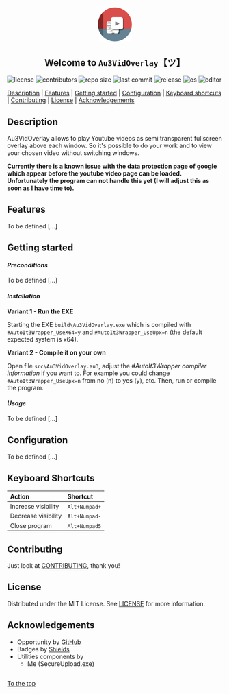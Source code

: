 #####

<p align="center">
    <img src="images/icon.png" width="80" />
    <h2 align="center">Welcome to <code>Au3VidOverlay</code>【ツ】</h2>
</p>

![license](https://img.shields.io/badge/license-MIT-ff69b4.svg?style=flat-square&logo=spdx)
![contributors](https://img.shields.io/github/contributors/Sven-Seyfert/Au3VidOverlay.svg?style=flat-square&logo=github)
![repo size](https://img.shields.io/github/repo-size/Sven-Seyfert/Au3VidOverlay.svg?style=flat-square&logo=github)
![last commit](https://img.shields.io/github/last-commit/Sven-Seyfert/Au3VidOverlay.svg?style=flat-square&logo=github)
![release](https://img.shields.io/github/release/Sven-Seyfert/Au3VidOverlay.svg?style=flat-square&logo=github)
![os](https://img.shields.io/badge/os-windows-yellow.svg?style=flat-square&logo=windows)
![editor](https://img.shields.io/badge/editor-VSCode-blueviolet.svg?style=flat-square&logo=visual-studio-code)

[Description](#description) | [Features](#features) | [Getting started](#getting-started) | [Configuration](#configuration) | [Keyboard shortcuts](#keyboard-shortcuts) | [Contributing](#contributing) | [License](#license) | [Acknowledgements](#acknowledgements)

## Description

Au3VidOverlay allows to play Youtube videos as semi transparent fullscreen overlay above each window. So it's possible to do your work and to view your chosen video without switching windows.

**Currently there is a known issue with the data protection page of google which appear before the youtube video page can be loaded. Unfortunately the program can not handle this yet (I will adjust this as soon as I have time to).**

## Features

To be defined [...]

## Getting started

#### *Preconditions*

To be defined [...]

#### *Installation*

**Variant 1 - Run the EXE**

Starting the EXE `build\Au3VidOverlay.exe` which is compiled with `#AutoIt3Wrapper_UseX64=y` and `#AutoIt3Wrapper_UseUpx=n` (the default expected system is x64).

**Variant 2 - Compile it on your own**

Open file `src\Au3VidOverlay.au3`, adjust the *#AutoIt3Wrapper compiler information* if you want to. For example you could change `#AutoIt3Wrapper_UseUpx=n` from no (n) to yes (y), etc.
Then, run or compile the program.

#### *Usage*

To be defined [...]

## Configuration

To be defined [...]

## Keyboard Shortcuts

| Action              | Shortcut      |
| :---                | :---          |
| Increase visibility | `Alt+Numpad+` |
| Decrease visibility | `Alt+Numpad-` |
| Close program       | `Alt+Numpad5` |

## Contributing

Just look at [CONTRIBUTING](https://github.com/Sven-Seyfert/Au3VidOverlay/blob/master/docs/CONTRIBUTING.md), thank you!

## License

Distributed under the MIT License. See [LICENSE](https://github.com/Sven-Seyfert/Au3VidOverlay/blob/master/LICENSE.md) for more information.

## Acknowledgements

- Opportunity by [GitHub](https://github.com)
- Badges by [Shields](https://shields.io)
- Utilities components by
  - Me (SecureUpload.exe)

##

[To the top](#)
